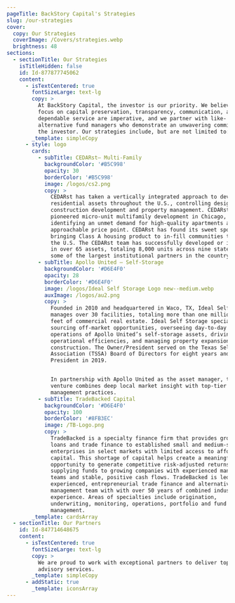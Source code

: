 ```yaml
---
pageTitle: BackStory Capital's Strategies
slug: /our-strategies
cover:
  copy: Our Strategies
  coverImage: /Covers/strategies.webp
  brightness: 48
sections:
  - sectionTitle: Our Strategies
    isTitleHidden: false
    id: Id-877877745062
    content:
      - isTextCentered: true
        fontSizeLarge: text-lg
        copy: >
          At BackStory Capital, the investor is our priority. We believe that a
          focus on capital preservation, transparency, communication, and
          dependable service are imperative, and we partner with like- minded
          alternative fund managers who demonstrate an unwavering commitment to
          the investor. Our strategies include, but are not limited to:
        _template: simpleCopy
      - style: logo
        cards:
          - subTitle: CEDARst– Multi-Family
            backgroundColor: '#B5C998'
            opacity: 30
            borderColor: '#B5C998'
            image: /logos/cs2.png
            copy: >
              CEDARst has taken a vertically integrated approach to developing
              residential assets throughout the U.S., controlling design,
              construction development and property management. CEDARst
              pioneered micro-unit multifamily development in Chicago,
              identifying an unmet demand for high-quality apartments at an
              approachable price point. CEDARst has found its sweet spot
              bringing Class A housing product to in-fill communities throughout
              the U.S. The CEDARst team has successfully developed or invested
              in over 65 assets, totaling 8,000 units across nine states with
              some of the largest institutional partners in the country.
          - subTitle: Apollo United – Self-Storage
            backgroundColor: '#D6E4F0'
            opacity: 28
            borderColor: '#D6E4F0'
            image: /logos/Ideal Self Storage Logo new--medium.webp
            auxImage: /logos/au2.png
            copy: >
              Founded in 2010 and headquartered in Waco, TX, Ideal Self Storage
              manages over 30 facilities, totaling more than one million square
              feet of commercial real estate. Ideal Self Storage specializes in
              sourcing off-market opportunities, overseeing day-to-day
              operations of Apollo United’s self-storage assets, driving
              operational efficiencies, and managing property expansion and
              construction. The Owner/President served on the Texas Self Storage
              Association (TSSA) Board of Directors for eight years and as
              President in 2019.


              In partnership with Apollo United as the asset manager, this joint
              venture combines deep local market insight with top-tier property
              management practices.
          - subTitle: TradeBacked Capital
            backgroundColor: '#D6E4F0'
            opacity: 100
            borderColor: '#8FB3EC'
            image: /TB-Logo.png
            copy: >
              TradeBacked is a specialty finance firm that provides growth-stage
              loans and trade finance to established small and medium-sized
              enterprises in select markets with limited access to affordable
              capital. This shortage of capital helps create a meaningful
              opportunity to generate competitive risk-adjusted returns by
              supplying funds to growing companies with experienced management
              teams and stable, positive cash flows. TradeBacked is led by an
              experienced, entrepreneurial trade finance and alternative asset
              management team with with over 50 years of combined industry
              experience. Areas of specialties include origination,
              underwriting, monitoring, operations, portfolio and fund
              management.
        _template: cardsArray
  - sectionTitle: Our Partners
    id: Id-847714648675
    content:
      - isTextCentered: true
        fontSizeLarge: text-lg
        copy: >
          We are proud to work with exceptional partners to deliver top-tier
          advisory services.
        _template: simpleCopy
      - addStatic: true
        _template: iconsArray
---
```


